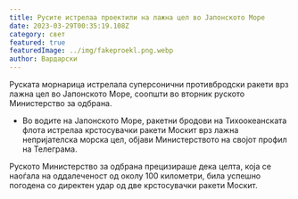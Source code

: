 ```yaml
---
title: Русите истрелаа проектили на лажна цел во Јапонското Море
date: 2023-03-29T00:35:19.108Z
category: свет
featured: true
featuredImage: ../img/fakeproekl.png.webp
author: Вардарски
---
```


Руската морнарица истрелала суперсонични противбродски ракети врз лажна цел во Јапонското Море, соопшти во вторник руското Министерство за одбрана.

- Во водите на Јапонското Море, ракетни бродови на Тихоокеанската флота истрелаа крстосувачки ракети Москит врз лажна непријателска морска цел, објави Министерството на својот профил на Телеграма.

Руското Министерство за одбрана прецизираше дека целта, која се наоѓала на оддалеченост од околу 100 километри, била успешно погодена со директен удар од две крстосувачки ракети Москит.
